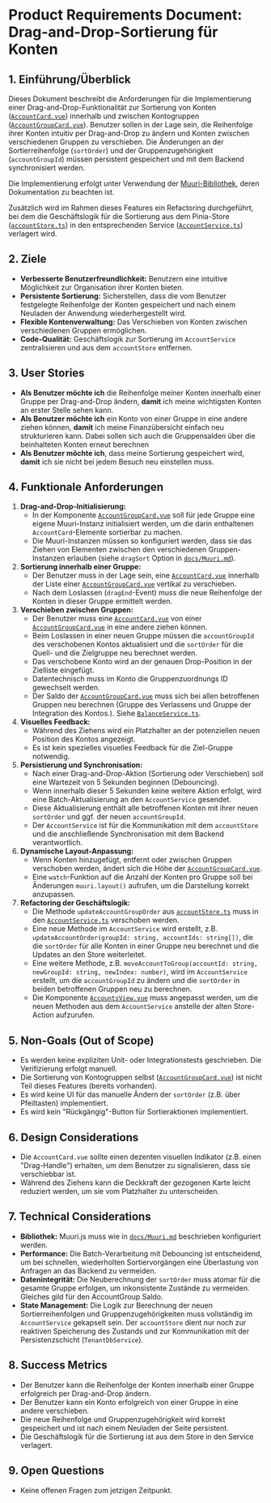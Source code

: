 # Product Requirements Document: Drag-and-Drop-Sortierung für Konten

## 1. Einführung/Überblick

Dieses Dokument beschreibt die Anforderungen für die Implementierung einer Drag-and-Drop-Funktionalität zur Sortierung von Konten ([`AccountCard.vue`](src/components/account/AccountCard.vue:1)) innerhalb und zwischen Kontogruppen ([`AccountGroupCard.vue`](src/components/account/AccountGroupCard.vue:1)). Benutzer sollen in der Lage sein, die Reihenfolge ihrer Konten intuitiv per Drag-and-Drop zu ändern und Konten zwischen verschiedenen Gruppen zu verschieben. Die Änderungen an der Sortierreihenfolge (`sortOrder`) und der Gruppenzugehörigkeit (`accountGroupId`) müssen persistent gespeichert und mit dem Backend synchronisiert werden.

Die Implementierung erfolgt unter Verwendung der [Muuri-Bibliothek](docs/Muuri.md), deren Dokumentation zu beachten ist.

Zusätzlich wird im Rahmen dieses Features ein Refactoring durchgeführt, bei dem die Geschäftslogik für die Sortierung aus dem Pinia-Store ([`accountStore.ts`](src/stores/accountStore.ts:1)) in den entsprechenden Service ([`AccountService.ts`](src/services/AccountService.ts:1)) verlagert wird.

## 2. Ziele

*   **Verbesserte Benutzerfreundlichkeit:** Benutzern eine intuitive Möglichkeit zur Organisation ihrer Konten bieten.
*   **Persistente Sortierung:** Sicherstellen, dass die vom Benutzer festgelegte Reihenfolge der Konten gespeichert und nach einem Neuladen der Anwendung wiederhergestellt wird.
*   **Flexible Kontenverwaltung:** Das Verschieben von Konten zwischen verschiedenen Gruppen ermöglichen.
*   **Code-Qualität:** Geschäftslogik zur Sortierung im `AccountService` zentralisieren und aus dem `accountStore` entfernen.

## 3. User Stories

*   **Als Benutzer möchte ich** die Reihenfolge meiner Konten innerhalb einer Gruppe per Drag-and-Drop ändern, **damit** ich meine wichtigsten Konten an erster Stelle sehen kann.
*   **Als Benutzer möchte ich** ein Konto von einer Gruppe in eine andere ziehen können, **damit** ich meine Finanzübersicht einfach neu strukturieren kann. Dabei sollen sich auch die Gruppensalden über die beinhalteten Konten erneut berechnen
*   **Als Benutzer möchte ich**, dass meine Sortierung gespeichert wird, **damit** ich sie nicht bei jedem Besuch neu einstellen muss.

## 4. Funktionale Anforderungen

1.  **Drag-and-Drop-Initialisierung:**
    *   In der Komponente [`AccountGroupCard.vue`](src/components/account/AccountGroupCard.vue:1) soll für jede Gruppe eine eigene Muuri-Instanz initialisiert werden, um die darin enthaltenen `AccountCard`-Elemente sortierbar zu machen.
    *   Die Muuri-Instanzen müssen so konfiguriert werden, dass sie das Ziehen von Elementen zwischen den verschiedenen Gruppen-Instanzen erlauben (siehe `dragSort` Option in [`docs/Muuri.md`](docs/Muuri.md:684)).
2.  **Sortierung innerhalb einer Gruppe:**
    *   Der Benutzer muss in der Lage sein, eine [`AccountCard.vue`](src/components/account/AccountCard.vue:1) innerhalb der Liste einer [`AccountGroupCard.vue`](src/components/account/AccountGroupCard.vue:1) vertikal zu verschieben.
    *   Nach dem Loslassen (`dragEnd`-Event) muss die neue Reihenfolge der Konten in dieser Gruppe ermittelt werden.
3.  **Verschieben zwischen Gruppen:**
    *   Der Benutzer muss eine [`AccountCard.vue`](src/components/account/AccountCard.vue:1) von einer [`AccountGroupCard.vue`](src/components/account/AccountGroupCard.vue:1) in eine andere ziehen können.
    *   Beim Loslassen in einer neuen Gruppe müssen die `accountGroupId` des verschobenen Kontos aktualisiert und die `sortOrder` für die Quell- und die Zielgruppe neu berechnet werden.
    *   Das verschobene Konto wird an der genauen Drop-Position in der Zielliste eingefügt.
    *   Datentechnisch muss im Konto die Gruppenzuordnungs ID gewechselt werden.
    *   Der Saldo der [`AccountGroupCard.vue`](src/components/account/AccountGroupCard.vue:1) muss sich bei allen betroffenen Gruppen neu berechnen (Gruppe des Verlassens und Gruppe der Integration des Kontos.). Siehe [`BalanceService.ts`](src/services/BalanceService.ts:1).
4.  **Visuelles Feedback:**
    *   Während des Ziehens wird ein Platzhalter an der potenziellen neuen Position des Kontos angezeigt.
    *   Es ist kein spezielles visuelles Feedback für die Ziel-Gruppe notwendig.
5.  **Persistierung und Synchronisation:**
    *   Nach einer Drag-and-Drop-Aktion (Sortierung oder Verschieben) soll eine Wartezeit von 5 Sekunden beginnen (Debouncing).
    *   Wenn innerhalb dieser 5 Sekunden keine weitere Aktion erfolgt, wird eine Batch-Aktualisierung an den `AccountService` gesendet.
    *   Diese Aktualisierung enthält alle betroffenen Konten mit ihrer neuen `sortOrder` und ggf. der neuen `accountGroupId`.
    *   Der `AccountService` ist für die Kommunikation mit dem `accountStore` und die anschließende Synchronisation mit dem Backend verantwortlich.
6.  **Dynamische Layout-Anpassung:**
    *   Wenn Konten hinzugefügt, entfernt oder zwischen Gruppen verschoben werden, ändert sich die Höhe der [`AccountGroupCard.vue`](src/components/account/AccountGroupCard.vue:1).
    *   Eine `watch`-Funktion auf die Anzahl der Konten pro Gruppe soll bei Änderungen `muuri.layout()` aufrufen, um die Darstellung korrekt anzupassen.
7.  **Refactoring der Geschäftslogik:**
    *   Die Methode `updateAccountGroupOrder` aus [`accountStore.ts`](src/stores/accountStore.ts:391) muss in den [`AccountService.ts`](src/services/AccountService.ts:1) verschoben werden.
    *   Eine neue Methode im `AccountService` wird erstellt, z.B. `updateAccountOrder(groupId: string, accountIds: string[])`, die die `sortOrder` für alle Konten in einer Gruppe neu berechnet und die Updates an den Store weiterleitet.
    *   Eine weitere Methode, z.B. `moveAccountToGroup(accountId: string, newGroupId: string, newIndex: number)`, wird im `AccountService` erstellt, um die `accountGroupId` zu ändern und die `sortOrder` in beiden betroffenen Gruppen neu zu berechnen.
    *   Die Komponente [`AccountsView.vue`](src/views/AccountsView.vue:1) muss angepasst werden, um die neuen Methoden aus dem `AccountService` anstelle der alten Store-Action aufzurufen.

## 5. Non-Goals (Out of Scope)

*   Es werden keine expliziten Unit- oder Integrationstests geschrieben. Die Verifizierung erfolgt manuell.
*   Die Sortierung von Kontogruppen selbst ([`AccountGroupCard.vue`](src/components/account/AccountGroupCard.vue:1)) ist nicht Teil dieses Features (bereits vorhanden).
*   Es wird keine UI für das manuelle Ändern der `sortOrder` (z.B. über Pfeiltasten) implementiert.
*   Es wird kein "Rückgängig"-Button für Sortieraktionen implementiert.

## 6. Design Considerations

*   Die `AccountCard.vue` sollte einen dezenten visuellen Indikator (z.B. einen "Drag-Handle") erhalten, um dem Benutzer zu signalisieren, dass sie verschiebbar ist.
*   Während des Ziehens kann die Deckkraft der gezogenen Karte leicht reduziert werden, um sie vom Platzhalter zu unterscheiden.

## 7. Technical Considerations

*   **Bibliothek:** Muuri.js muss wie in [`docs/Muuri.md`](docs/Muuri.md:1) beschrieben konfiguriert werden.
*   **Performance:** Die Batch-Verarbeitung mit Debouncing ist entscheidend, um bei schnellen, wiederholten Sortiervorgängen eine Überlastung von Anfragen an das Backend zu vermeiden.
*   **Datenintegrität:** Die Neuberechnung der `sortOrder` muss atomar für die gesamte Gruppe erfolgen, um inkonsistente Zustände zu vermeiden. Gleiches gild für den AccountGroup Saldo.
*   **State Management:** Die Logik zur Berechnung der neuen Sortierreihenfolgen und Gruppenzugehörigkeiten muss vollständig im `AccountService` gekapselt sein. Der `accountStore` dient nur noch zur reaktiven Speicherung des Zustands und zur Kommunikation mit der Persistenzschicht (`TenantDbService`).

## 8. Success Metrics

*   Der Benutzer kann die Reihenfolge der Konten innerhalb einer Gruppe erfolgreich per Drag-and-Drop ändern.
*   Der Benutzer kann ein Konto erfolgreich von einer Gruppe in eine andere verschieben.
*   Die neue Reihenfolge und Gruppenzugehörigkeit wird korrekt gespeichert und ist nach einem Neuladen der Seite persistent.
*   Die Geschäftslogik für die Sortierung ist aus dem Store in den Service verlagert.

## 9. Open Questions

*   Keine offenen Fragen zum jetzigen Zeitpunkt.
